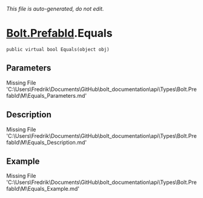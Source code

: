 *This file is auto-generated, do not edit.*

# [Bolt.PrefabId](Types/Bolt.PrefabId.md).Equals
`public virtual bool Equals(object obj)`
## Parameters
Missing File 'C:\Users\Fredrik\Documents\GitHub\bolt_documentation\api\Types\Bolt.PrefabId\M\Equals_Parameters.md'
## Description
Missing File 'C:\Users\Fredrik\Documents\GitHub\bolt_documentation\api\Types\Bolt.PrefabId\M\Equals_Description.md'
## Example
Missing File 'C:\Users\Fredrik\Documents\GitHub\bolt_documentation\api\Types\Bolt.PrefabId\M\Equals_Example.md'
